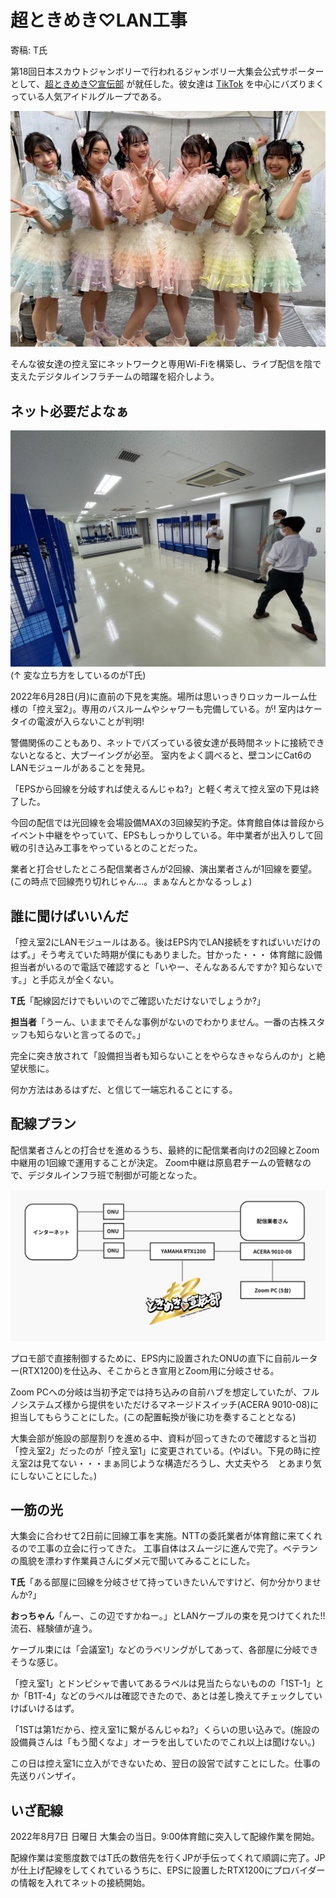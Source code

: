 # 超ときめき♡LAN工事

寄稿: T氏

第18回日本スカウトジャンボリーで行われるジャンボリー大集会公式サポーターとして、[超ときめき♡宣伝部](https://toki-sen.com/) が就任した。彼女達は [TikTok](https://www.tiktok.com/@tokisen_official) を中心にバズりまくっている人気アイドルグループである。

<img src="img/tokisen.jpg" width="600px">

そんな彼女達の控え室にネットワークと専用Wi-Fiを構築し、ライブ配信を陰で支えたデジタルインフラチームの暗躍を紹介しよう。



## ネット必要だよなぁ

<img src="img/image2.jpg" width="600px">
(↑ 変な立ち方をしているのがT氏)

2022年6月28日(月)に直前の下見を実施。場所は思いっきりロッカールーム仕様の「控え室2」。専用のバスルームやシャワーも完備している。が! 室内はケータイの電波が入らないことが判明!

警備関係のこともあり、ネットでバズっている彼女達が長時間ネットに接続できないとなると、大ブーイングが必至。
室内をよく調べると、壁コンにCat6のLANモジュールがあることを発見。

「EPSから回線を分岐すれば使えるんじゃね?」と軽く考えて控え室の下見は終了した。

今回の配信では光回線を会場設備MAXの3回線契約予定。体育館自体は普段からイベント中継をやっていて、EPSもしっかりしている。年中業者が出入りして回戦の引き込み工事をやっているとのことだった。

業者と打合せしたところ配信業者さんが2回線、演出業者さんが1回線を要望。(この時点で回線売り切れじゃん...。まぁなんとかなるっしょ)

## 誰に聞けばいいんだ

「控え室2にLANモジュールはある。後はEPS内でLAN接続をすればいいだけのはず。」そう考えていた時期が僕にもありました。甘かった・・・
体育館に設備担当者がいるので電話で確認すると「いやー、そんなあるんですか? 知らないです。」と手応えが全くない。

**T氏**「配線図だけでもいいのでご確認いただけないでしょうか?」

**担当者**「うーん、いままでそんな事例がないのでわかりません。一番の古株スタッフも知らないと言ってるので。」

完全に突き放されて「設備担当者も知らないことをやらなきゃならんのか」と絶望状態に。

何か方法はあるはずだ、と信じて一端忘れることにする。



## 配線プラン

配信業者さんとの打合せを進めるうち、最終的に配信業者向けの2回線とZoom中継用の1回線で運用することが決定。
Zoom中継は原島君チームの管轄なので、デジタルインフラ班で制御が可能となった。

![image3](img/image3.jpg)

プロモ部で直接制御するために、EPS内に設置されたONUの直下に自前ルーター(RTX1200)を仕込み、そこからとき宣用とZoom用に分岐させる。

Zoom PCへの分岐は当初予定では持ち込みの自前ハブを想定していたが、フルノシステムズ様から提供をいただけるマネージドスイッチ(ACERA 9010-08)に担当してもらうことにした。(この配置転換が後に功を奏することとなる)

大集会部が施設の部屋割りを進める中、資料が回ってきたので確認すると当初「控え室2」だったのが「控え室1」に変更されている。(やばい。下見の時に控え室2は見てない・・・まぁ同じような構造だろうし、大丈夫やろ　とあまり気にしないことにした。)

## 一筋の光

大集会に合わせて2日前に回線工事を実施。NTTの委託業者が体育館に来てくれるので工事の立会に行ってきた。
工事自体はスムージに進んで完了。ベテランの風貌を漂わす作業員さんにダメ元で聞いてみることにした。

**T氏**「ある部屋に回線を分岐させて持っていきたいんですけど、何か分かりませんか?」

**おっちゃん**「んー、この辺ですかねー。」とLANケーブルの束を見つけてくれた!! 流石、経験値が違う。

ケーブル束には「会議室1」などのラベリングがしてあって、各部屋に分岐できそうな感じ。

「控え室1」とドンピシャで書いてあるラベルは見当たらないものの「1ST-1」とか「B1T-4」などのラベルは確認できたので、あとは差し換えてチェックしていけばいけるはず。

「1STは第1だから、控え室1に繋がるんじゃね?」くらいの思い込みで。(施設の設備員さんは「もう聞くなよ」オーラを出していたのでこれ以上は聞けない。)

この日は控え室1に立入ができないため、翌日の設営で試すことにした。仕事の先送りバンザイ。

## いざ配線

2022年8月7日 日曜日 大集会の当日。9:00体育館に突入して配線作業を開始。

配線作業は変態度数ではT氏の数倍先を行くJPが手伝ってくれて順調に完了。JPが仕上げ配線をしてくれているうちに、EPSに設置したRTX1200にプロバイダーの情報を入れてネットの接続開始。